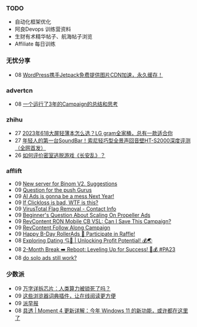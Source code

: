 ### TODO
-  自动化框架优化
-  阿良Devops 训练营资料
-  生财有术精华帖子、航海帖子浏览
-  Affiliate 每日训练

### 无忧分享
<!-- ruyo:START -->
-  08 [WordPress携手Jetpack免费提供图片CDN加速，永久缓存！](https://51.ruyo.net/18486.html)<!-- ruyo:END -->

### advertcn
<!-- advertcn:START -->
-  08 [一个运行了3年的Campaign的总结和思考](https://www.advertcn.com/forum.php?mod=viewthread&tid=112405)<!-- advertcn:END -->

### zhihu
<!-- zhihu:START -->
-  27 [2023年618大屏轻薄本怎么选？LG gram全家桶，总有一款适合你](http://zhuanlan.zhihu.com/p/632641888?utm_campaign=rss&utm_medium=rss&utm_source=rss&utm_content=title)
-  27 [年轻人的第一台SoundBar！索尼轻巧型全景声回音壁HT-S2000深度评测（全网首发）](http://zhuanlan.zhihu.com/p/630990296?utm_campaign=rss&utm_medium=rss&utm_source=rss&utm_content=title)
-  26 [如何评价密室逃脱游戏《长安乱》？](http://www.zhihu.com/question/563950552/answer/3045961312?utm_campaign=rss&utm_medium=rss&utm_source=rss&utm_content=title)<!-- zhihu:END -->

### afflift
<!-- afflift:START -->
-  09 [New server for Binom V2. Suggestions](https://afflift.com/f/threads/new-server-for-binom-v2-suggestions.11764/)
-  09 [Question for the push Gurus](https://afflift.com/f/threads/question-for-the-push-gurus.11765/)
-  09 [AI Ads is gonna be a mess Next Year!](https://afflift.com/f/threads/ai-ads-is-gonna-be-a-mess-next-year.11729/)
-  09 [If Clickloss is bad, WTF is this?](https://afflift.com/f/threads/if-clickloss-is-bad-wtf-is-this.11719/)
-  09 [VirusTotal Flag Removal - Contact Info](https://afflift.com/f/threads/virustotal-flag-removal-contact-info.11437/)
-  09 [Beginner&#39;s Question About Scaling On Propeller Ads](https://afflift.com/f/threads/beginners-question-about-scaling-on-propeller-ads.11763/)
-  09 [RevContent RON Mobile CB VSL: Can I Save This Campaign?](https://afflift.com/f/threads/revcontent-ron-mobile-cb-vsl-can-i-save-this-campaign.11587/)
-  09 [RevContent Follow Along Campaign](https://afflift.com/f/threads/revcontent-follow-along-campaign.11760/)
-  09 [Happy B-Day RollerAds 🎁 Participate in Raffle!](https://afflift.com/f/threads/happy-b-day-rollerads-%F0%9F%8E%81-participate-in-raffle.11718/)
-  08 [Exploring Dating 💘🚀 | Unlocking Profit Potential! 💰🌏](https://afflift.com/f/threads/exploring-dating-%F0%9F%92%98%F0%9F%9A%80-unlocking-profit-potential-%F0%9F%92%B0%F0%9F%8C%8F.11752/)
-  08 [2-Month Break ➡️ Reboot: Leveling Up for Success! 💼💰 #PA23](https://afflift.com/f/threads/2-month-break-%E2%9E%A1%EF%B8%8F-reboot-leveling-up-for-success-%F0%9F%92%BC%F0%9F%92%B0-pa23.11560/)
-  08 [do solo ads still work?](https://afflift.com/f/threads/do-solo-ads-still-work.11762/)<!-- afflift:END -->

### 少数派
<!-- sspai:START -->
-  09 [万字详拆芯片：人类算力被锁死了吗？](https://sspai.com/post/83398)
-  09 [这些浏览器词典插件，让在线阅读更方便](https://sspai.com/post/83385)
-  09 [派早报](https://sspai.com/post/83429)
-  08 [具透 | Moment 4 更新详解：今年 Windows 11 的新功能，或许都在这里了](https://sspai.com/post/83418)<!-- sspai:END -->
